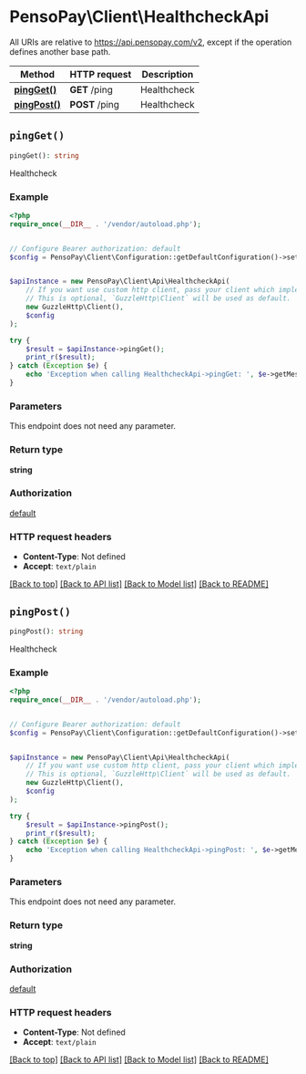 # PensoPay\Client\HealthcheckApi

All URIs are relative to https://api.pensopay.com/v2, except if the operation defines another base path.

| Method | HTTP request | Description |
| ------------- | ------------- | ------------- |
| [**pingGet()**](HealthcheckApi.md#pingGet) | **GET** /ping | Healthcheck |
| [**pingPost()**](HealthcheckApi.md#pingPost) | **POST** /ping | Healthcheck |


## `pingGet()`

```php
pingGet(): string
```

Healthcheck

### Example

```php
<?php
require_once(__DIR__ . '/vendor/autoload.php');


// Configure Bearer authorization: default
$config = PensoPay\Client\Configuration::getDefaultConfiguration()->setAccessToken('YOUR_ACCESS_TOKEN');


$apiInstance = new PensoPay\Client\Api\HealthcheckApi(
    // If you want use custom http client, pass your client which implements `GuzzleHttp\ClientInterface`.
    // This is optional, `GuzzleHttp\Client` will be used as default.
    new GuzzleHttp\Client(),
    $config
);

try {
    $result = $apiInstance->pingGet();
    print_r($result);
} catch (Exception $e) {
    echo 'Exception when calling HealthcheckApi->pingGet: ', $e->getMessage(), PHP_EOL;
}
```

### Parameters

This endpoint does not need any parameter.

### Return type

**string**

### Authorization

[default](../../README.md#default)

### HTTP request headers

- **Content-Type**: Not defined
- **Accept**: `text/plain`

[[Back to top]](#) [[Back to API list]](../../README.md#endpoints)
[[Back to Model list]](../../README.md#models)
[[Back to README]](../../README.md)

## `pingPost()`

```php
pingPost(): string
```

Healthcheck

### Example

```php
<?php
require_once(__DIR__ . '/vendor/autoload.php');


// Configure Bearer authorization: default
$config = PensoPay\Client\Configuration::getDefaultConfiguration()->setAccessToken('YOUR_ACCESS_TOKEN');


$apiInstance = new PensoPay\Client\Api\HealthcheckApi(
    // If you want use custom http client, pass your client which implements `GuzzleHttp\ClientInterface`.
    // This is optional, `GuzzleHttp\Client` will be used as default.
    new GuzzleHttp\Client(),
    $config
);

try {
    $result = $apiInstance->pingPost();
    print_r($result);
} catch (Exception $e) {
    echo 'Exception when calling HealthcheckApi->pingPost: ', $e->getMessage(), PHP_EOL;
}
```

### Parameters

This endpoint does not need any parameter.

### Return type

**string**

### Authorization

[default](../../README.md#default)

### HTTP request headers

- **Content-Type**: Not defined
- **Accept**: `text/plain`

[[Back to top]](#) [[Back to API list]](../../README.md#endpoints)
[[Back to Model list]](../../README.md#models)
[[Back to README]](../../README.md)
